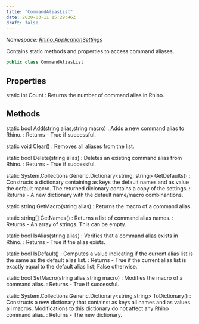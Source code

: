 ```yaml
---
title: "CommandAliasList"
date: 2020-03-11 15:29:46Z
draft: false
---
```


*Namespace: [Rhino.ApplicationSettings](../)*

Contains static methods and properties to access command aliases.
```cs
public class CommandAliasList
```
## Properties

static int Count
: Returns the number of command alias in Rhino.
## Methods

static bool Add(string alias,string macro)
: Adds a new command alias to Rhino.
: Returns - True if successful.

static void Clear()
: Removes all aliases from the list.

static bool Delete(string alias)
: Deletes an existing command alias from Rhino.
: Returns - True if successful.

static System.Collections.Generic.Dictionary<string, string> GetDefaults()
: Constructs a dictionary containing as keys the default names and as value the default macro.
     The returned dicionary contains a copy of the settings.
: Returns - A new dictionary with the default name/macro combinantions.

static string GetMacro(string alias)
: Returns the macro of a command alias.

static string[] GetNames()
: Returns a list of command alias names.
: Returns - An array of strings. This can be empty.

static bool IsAlias(string alias)
: Verifies that a command alias exists in Rhino.
: Returns - True if the alias exists.

static bool IsDefault()
: Computes a value indicating if the current alias list is the same as the default alias list.
: Returns - True if the current alias list is exactly equal to the default alias list; False otherwise.

static bool SetMacro(string alias,string macro)
: Modifies the macro of a command alias.
: Returns - True if successful.

static System.Collections.Generic.Dictionary<string,string> ToDictionary()
: Constructs a new dictionary that contains: as keys all names and as values all macros.
     Modifications to this dictionary do not affect any Rhino command alias.
: Returns - The new dictionary.
